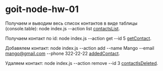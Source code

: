 # goit-node-hw-01

<!-- all comands:
[allComands](https://ibb.co/02hFkjB). -->

Получаем и выводим весь список контактов в виде таблицы (console.table):
node index.js --action list
[contactsList](https://ibb.co/02hFkjB).

Получаем контакт по id:
node index.js --action get --id 5
[getContact](https://ibb.co/3R2kTmP).

Добавялем контакт:
node index.js --action add --name Mango --email mango@gmail.com --phone 322-22-22
[addedContact](https://ibb.co/g4Bk8dm).

Удаляем контакт:
node index.js --action remove --id 3
[contactIsDeleted](https://ibb.co/bzCJRf8).
